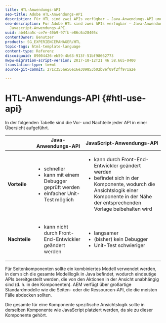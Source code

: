 ```yaml
---
title: HTL-Anwendungs-API
seo-title: Adobe HTL-Anwendungs-API
description: Für HTL sind zwei APIs verfügbar – Java-Anwendungs-API und Javascript-Anwendungs-API.
seo-description: Für Adobe HTL sind zwei APIs verfügbar – Java-Anwendungs-API und
  Javascript-Anwendungs-API.
uuid: ab44aa5c-ce7e-40b9-97fb-e86c6a28405c
contentOwner: Benutzer
products: SG_EXPERIENCEMANAGER/HTL
topic-tags: html-template-language
content-type: Referenz
discoiquuid: 89004426-eb59-4b63-913f-51bf98662773
mwpw-migration-script-version: 2017-10-12T21 46 58.665-0400
translation-type: tm+mt
source-git-commit: 271c355ae56e16e309853b02b8ef09f2ff971a2e

---
```



# HTL-Anwendungs-API {#htl-use-api}

In der folgenden Tabelle sind die Vor- und Nachteile jeder API in einer Übersicht aufgeführt.

|  | **Java-Anwendungs-API** | **JavaScript-Anwendungs-API** |
|--- |--- |--- |
| **Vorteile** | <ul><li>schneller</li><li>kann mit einem Debugger geprüft werden</li><li>einfacher Unit-Test möglich</li></ul> | <ul><li>kann durch Front-End-Entwickler geändert werden</li><li>befindet sich in der Komponente, wodurch die Ansichtslogik einer Komponente in der Nähe der entsprechenden Vorlage beibehalten wird</li></ul> |
| **Nachteile** | <ul><li>kann nicht durch Front-End-Entwickler geändert werden</li></ul> | <ul><li>langsamer</li><li>(bisher) kein Debugger</li><li>Unit-Test schwieriger</li></ul> |


Für Seitenkomponenten sollte ein kombiniertes Modell verwendet werden, in dem sich die gesamte Modelllogik in Java befindet, wodurch eindeutige APIs bereitgestellt werden, die von den Aktionen in der Ansicht unabhängig sind (d. h. in den Komponenten). AEM verfügt über großartige Standardmodelle wie die Seiten- oder die Ressourcen-API, die die meisten Fälle abdecken sollten.

Die gesamte für eine Komponente spezifische Ansichtslogik sollte in derselben Komponente wie JavaScript platziert werden, da sie zu dieser Komponente gehört.
